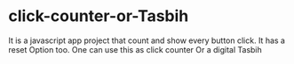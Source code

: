 # click-counter-or-Tasbih
It is a javascript app project that count and show every button click. It has a reset Option too. One can use this as click counter Or a digital Tasbih
